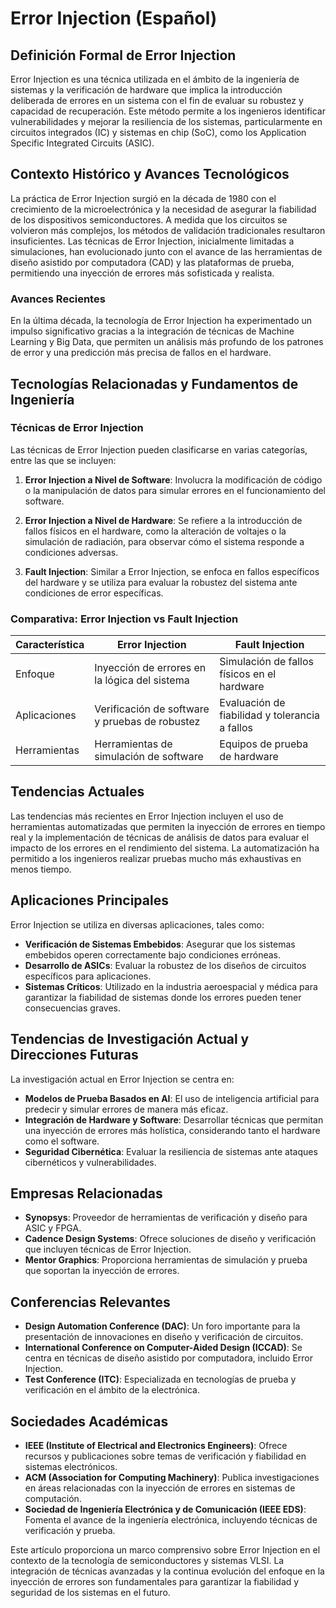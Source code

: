 # Error Injection (Español)

## Definición Formal de Error Injection

Error Injection es una técnica utilizada en el ámbito de la ingeniería de sistemas y la verificación de hardware que implica la introducción deliberada de errores en un sistema con el fin de evaluar su robustez y capacidad de recuperación. Este método permite a los ingenieros identificar vulnerabilidades y mejorar la resiliencia de los sistemas, particularmente en circuitos integrados (IC) y sistemas en chip (SoC), como los Application Specific Integrated Circuits (ASIC).

## Contexto Histórico y Avances Tecnológicos

La práctica de Error Injection surgió en la década de 1980 con el crecimiento de la microelectrónica y la necesidad de asegurar la fiabilidad de los dispositivos semiconductores. A medida que los circuitos se volvieron más complejos, los métodos de validación tradicionales resultaron insuficientes. Las técnicas de Error Injection, inicialmente limitadas a simulaciones, han evolucionado junto con el avance de las herramientas de diseño asistido por computadora (CAD) y las plataformas de prueba, permitiendo una inyección de errores más sofisticada y realista.

### Avances Recientes

En la última década, la tecnología de Error Injection ha experimentado un impulso significativo gracias a la integración de técnicas de Machine Learning y Big Data, que permiten un análisis más profundo de los patrones de error y una predicción más precisa de fallos en el hardware.

## Tecnologías Relacionadas y Fundamentos de Ingeniería

### Técnicas de Error Injection

Las técnicas de Error Injection pueden clasificarse en varias categorías, entre las que se incluyen:

1. **Error Injection a Nivel de Software**: Involucra la modificación de código o la manipulación de datos para simular errores en el funcionamiento del software.
   
2. **Error Injection a Nivel de Hardware**: Se refiere a la introducción de fallos físicos en el hardware, como la alteración de voltajes o la simulación de radiación, para observar cómo el sistema responde a condiciones adversas.

3. **Fault Injection**: Similar a Error Injection, se enfoca en fallos específicos del hardware y se utiliza para evaluar la robustez del sistema ante condiciones de error específicas.

### Comparativa: Error Injection vs Fault Injection

| Característica     | Error Injection                                       | Fault Injection                                |
|--------------------|------------------------------------------------------|------------------------------------------------|
| Enfoque            | Inyección de errores en la lógica del sistema        | Simulación de fallos físicos en el hardware    |
| Aplicaciones       | Verificación de software y pruebas de robustez       | Evaluación de fiabilidad y tolerancia a fallos |
| Herramientas       | Herramientas de simulación de software                | Equipos de prueba de hardware                  |

## Tendencias Actuales

Las tendencias más recientes en Error Injection incluyen el uso de herramientas automatizadas que permiten la inyección de errores en tiempo real y la implementación de técnicas de análisis de datos para evaluar el impacto de los errores en el rendimiento del sistema. La automatización ha permitido a los ingenieros realizar pruebas mucho más exhaustivas en menos tiempo.

## Aplicaciones Principales

Error Injection se utiliza en diversas aplicaciones, tales como:

- **Verificación de Sistemas Embebidos**: Asegurar que los sistemas embebidos operen correctamente bajo condiciones erróneas.
- **Desarrollo de ASICs**: Evaluar la robustez de los diseños de circuitos específicos para aplicaciones.
- **Sistemas Críticos**: Utilizado en la industria aeroespacial y médica para garantizar la fiabilidad de sistemas donde los errores pueden tener consecuencias graves.

## Tendencias de Investigación Actual y Direcciones Futuras

La investigación actual en Error Injection se centra en:

- **Modelos de Prueba Basados en AI**: El uso de inteligencia artificial para predecir y simular errores de manera más eficaz.
- **Integración de Hardware y Software**: Desarrollar técnicas que permitan una inyección de errores más holística, considerando tanto el hardware como el software.
- **Seguridad Cibernética**: Evaluar la resiliencia de sistemas ante ataques cibernéticos y vulnerabilidades.

## Empresas Relacionadas

- **Synopsys**: Proveedor de herramientas de verificación y diseño para ASIC y FPGA.
- **Cadence Design Systems**: Ofrece soluciones de diseño y verificación que incluyen técnicas de Error Injection.
- **Mentor Graphics**: Proporciona herramientas de simulación y prueba que soportan la inyección de errores.

## Conferencias Relevantes

- **Design Automation Conference (DAC)**: Un foro importante para la presentación de innovaciones en diseño y verificación de circuitos.
- **International Conference on Computer-Aided Design (ICCAD)**: Se centra en técnicas de diseño asistido por computadora, incluido Error Injection.
- **Test Conference (ITC)**: Especializada en tecnologías de prueba y verificación en el ámbito de la electrónica.

## Sociedades Académicas

- **IEEE (Institute of Electrical and Electronics Engineers)**: Ofrece recursos y publicaciones sobre temas de verificación y fiabilidad en sistemas electrónicos.
- **ACM (Association for Computing Machinery)**: Publica investigaciones en áreas relacionadas con la inyección de errores en sistemas de computación.
- **Sociedad de Ingeniería Electrónica y de Comunicación (IEEE EDS)**: Fomenta el avance de la ingeniería electrónica, incluyendo técnicas de verificación y prueba.

Este artículo proporciona un marco comprensivo sobre Error Injection en el contexto de la tecnología de semiconductores y sistemas VLSI. La integración de técnicas avanzadas y la continua evolución del enfoque en la inyección de errores son fundamentales para garantizar la fiabilidad y seguridad de los sistemas en el futuro.
